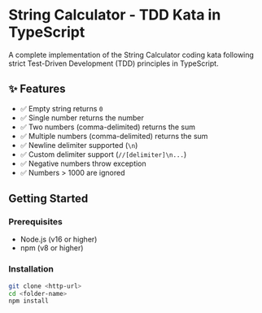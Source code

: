 # String Calculator - TDD Kata in TypeScript

A complete implementation of the String Calculator coding kata following strict Test-Driven Development (TDD) principles in TypeScript.

## ✨ Features
- ✅ Empty string returns `0`
- ✅ Single number returns the number
- ✅ Two numbers (comma-delimited) returns the sum
- ✅ Multiple numbers (comma-delimited) returns the sum  
- ✅ Newline delimiter supported (`\n`)
- ✅ Custom delimiter support (`//[delimiter]\n...`)
- ✅ Negative numbers throw exception
- ✅ Numbers > 1000 are ignored

## Getting Started

### Prerequisites

- Node.js (v16 or higher)
- npm (v8 or higher)

### Installation

```bash
git clone <http-url>
cd <folder-name>
npm install